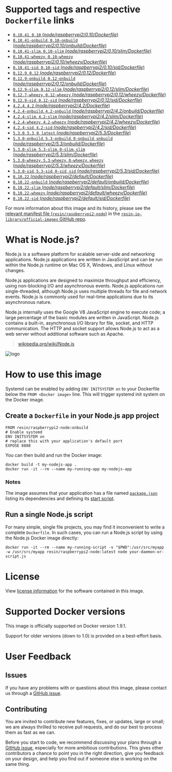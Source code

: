 # Supported tags and respective `Dockerfile` links

-	[`0.10.41`, `0.10` (*node/raspberrypi2/0.10/Dockerfile*)](https://github.com/resin-io-library/base-images/blob/c6ec6680c3d256c02e773bf29e7d907e132c542a/node/raspberrypi2/0.10/Dockerfile)
-	[`0.10.41-onbuild`, `0.10-onbuild` (*node/raspberrypi2/0.10/onbuild/Dockerfile*)](https://github.com/resin-io-library/base-images/blob/c6ec6680c3d256c02e773bf29e7d907e132c542a/node/raspberrypi2/0.10/onbuild/Dockerfile)
-	[`0.10.41-slim`, `0.10-slim` (*node/raspberrypi2/0.10/slim/Dockerfile*)](https://github.com/resin-io-library/base-images/blob/c6ec6680c3d256c02e773bf29e7d907e132c542a/node/raspberrypi2/0.10/slim/Dockerfile)
-	[`0.10.41-wheezy`, `0.10-wheezy` (*node/raspberrypi2/0.10/wheezy/Dockerfile*)](https://github.com/resin-io-library/base-images/blob/c6ec6680c3d256c02e773bf29e7d907e132c542a/node/raspberrypi2/0.10/wheezy/Dockerfile)
-	[`0.10.41-sid`, `0.10-sid` (*node/raspberrypi2/0.10/sid/Dockerfile*)](https://github.com/resin-io-library/base-images/blob/3902cc720face5df280658d12bd96d5282d80269/node/raspberrypi2/0.10/sid/Dockerfile)
-	[`0.12.9`, `0.12` (*node/raspberrypi2/0.12/Dockerfile*)](https://github.com/resin-io-library/base-images/blob/22e06093d343189f1d7c0b1c6904528638a99640/node/raspberrypi2/0.12/Dockerfile)
-	[`0.12.9-onbuild`, `0.12-onbuild` (*node/raspberrypi2/0.12/onbuild/Dockerfile*)](https://github.com/resin-io-library/base-images/blob/c6ec6680c3d256c02e773bf29e7d907e132c542a/node/raspberrypi2/0.12/onbuild/Dockerfile)
-	[`0.12.9-slim`, `0.12-slim` (*node/raspberrypi2/0.12/slim/Dockerfile*)](https://github.com/resin-io-library/base-images/blob/c6ec6680c3d256c02e773bf29e7d907e132c542a/node/raspberrypi2/0.12/slim/Dockerfile)
-	[`0.12.7-wheezy`, `0.12-wheezy` (*node/raspberrypi2/0.12/wheezy/Dockerfile*)](https://github.com/resin-io-library/base-images/blob/22e06093d343189f1d7c0b1c6904528638a99640/node/raspberrypi2/0.12/wheezy/Dockerfile)
-	[`0.12.9-sid`, `0.12-sid` (*node/raspberrypi2/0.12/sid/Dockerfile*)](https://github.com/resin-io-library/base-images/blob/3902cc720face5df280658d12bd96d5282d80269/node/raspberrypi2/0.12/sid/Dockerfile)
-	[`4.2.4`, `4.2` (*node/raspberrypi2/4.2/Dockerfile*)](https://github.com/resin-io-library/base-images/blob/c6ec6680c3d256c02e773bf29e7d907e132c542a/node/raspberrypi2/4.2/Dockerfile)
-	[`4.2.4-onbuild`, `4.2-onbuild` (*node/raspberrypi2/4.2/onbuild/Dockerfile*)](https://github.com/resin-io-library/base-images/blob/c6ec6680c3d256c02e773bf29e7d907e132c542a/node/raspberrypi2/4.2/onbuild/Dockerfile)
-	[`4.2.4-slim`, `4.2-slim` (*node/raspberrypi2/4.2/slim/Dockerfile*)](https://github.com/resin-io-library/base-images/blob/c6ec6680c3d256c02e773bf29e7d907e132c542a/node/raspberrypi2/4.2/slim/Dockerfile)
-	[`4.2.4-wheezy`, `4.2-wheezy` (*node/raspberrypi2/4.2/wheezy/Dockerfile*)](https://github.com/resin-io-library/base-images/blob/c6ec6680c3d256c02e773bf29e7d907e132c542a/node/raspberrypi2/4.2/wheezy/Dockerfile)
-	[`4.2.4-sid`, `4.2-sid` (*node/raspberrypi2/4.2/sid/Dockerfile*)](https://github.com/resin-io-library/base-images/blob//node/raspberrypi2/4.2/sid/Dockerfile)
-	[`5.3.0`, `5.3`, `0`, `latest` (*node/raspberrypi2/5.3/Dockerfile*)](https://github.com/resin-io-library/base-images/blob/c6ec6680c3d256c02e773bf29e7d907e132c542a/node/raspberrypi2/5.3/Dockerfile)
-	[`5.3.0-onbuild`, `5.3-onbuild`, `0-onbuild`, `onbuild` (*node/raspberrypi2/5.3/onbuild/Dockerfile*)](https://github.com/resin-io-library/base-images/blob/c6ec6680c3d256c02e773bf29e7d907e132c542a/node/raspberrypi2/5.3/onbuild/Dockerfile)
-	[`5.3.0-slim`, `5.3-slim`, `0-slim`, `slim` (*node/raspberrypi2/5.3/slim/Dockerfile*)](https://github.com/resin-io-library/base-images/blob/c6ec6680c3d256c02e773bf29e7d907e132c542a/node/raspberrypi2/5.3/slim/Dockerfile)
-	[`5.3.0-wheezy`, `5.3-wheezy`, `0-wheezy`, `wheezy` (*node/raspberrypi2/5.3/wheezy/Dockerfile*)](https://github.com/resin-io-library/base-images/blob/c6ec6680c3d256c02e773bf29e7d907e132c542a/node/raspberrypi2/5.3/wheezy/Dockerfile)
-	[`5.3.0-sid`, `5.3-sid`, `0-sid`, `sid` (*node/raspberrypi2/5.3/sid/Dockerfile*)](https://github.com/resin-io-library/base-images/blob//node/raspberrypi2/5.3/sid/Dockerfile)
-	[`0.10.22` (*node/raspberrypi2/default/Dockerfile*)](https://github.com/resin-io-library/base-images/blob/c6ec6680c3d256c02e773bf29e7d907e132c542a/node/raspberrypi2/default/Dockerfile)
-	[`0.10.22-onbuild` (*node/raspberrypi2/default/onbuild/Dockerfile*)](https://github.com/resin-io-library/base-images/blob/2fa97540911026369eaf9bd1574a8e7b59e99091/node/raspberrypi2/default/onbuild/Dockerfile)
-	[`0.10.22-slim` (*node/raspberrypi2/default/slim/Dockerfile*)](https://github.com/resin-io-library/base-images/blob/c6ec6680c3d256c02e773bf29e7d907e132c542a/node/raspberrypi2/default/slim/Dockerfile)
-	[`0.10.22-wheezy` (*node/raspberrypi2/default/wheezy/Dockerfile*)](https://github.com/resin-io-library/base-images/blob/c6ec6680c3d256c02e773bf29e7d907e132c542a/node/raspberrypi2/default/wheezy/Dockerfile)
-	[`0.10.22-sid` (*node/raspberrypi2/default/sid/Dockerfile*)](https://github.com/resin-io-library/base-images/blob//node/raspberrypi2/default/sid/Dockerfile)

For more information about this image and its history, please see the [relevant manifest file (`resin/raspberrypi2-node`)](https://github.com/resin-io-library/official-images/blob/master/library/raspberrypi2-node) in the [`resin-io-library/official-images` GitHub repo](https://github.com/resin-io-library/official-images).

# What is Node.js?

Node.js is a software platform for scalable server-side and networking applications. Node.js applications are written in JavaScript and can be run within the Node.js runtime on Mac OS X, Windows, and Linux without changes.

Node.js applications are designed to maximize throughput and efficiency, using non-blocking I/O and asynchronous events. Node.js applications run single-threaded, although Node.js uses multiple threads for file and network events. Node.js is commonly used for real-time applications due to its asynchronous nature.

Node.js internally uses the Google V8 JavaScript engine to execute code; a large percentage of the basic modules are written in JavaScript. Node.js contains a built-in, asynchronous I/O library for file, socket, and HTTP communication. The HTTP and socket support allows Node.js to act as a web server without additional software such as Apache.

> [wikipedia.org/wiki/Node.js](https://en.wikipedia.org/wiki/Node.js)

![logo](https://raw.githubusercontent.com/resin-io-library/docs/master/raspberrypi2-node/logo.png)

# How to use this image

Systemd can be enabled by adding `ENV INITSYSTEM on` to your Dockerfile below the `FROM <Docker image>` line. This will trigger systemd init system on the Docker image.

## Create a `Dockerfile` in your Node.js app project

	FROM resin/raspberrypi2-node:onbuild
	# Enable systemd
	ENV INITSYSTEM on
	# replace this with your application's default port
	EXPOSE 8888

You can then build and run the Docker image:

	docker build -t my-nodejs-app .
	docker run -it --rm --name my-running-app my-nodejs-app

### Notes

The image assumes that your application has a file named [`package.json`](https://docs.npmjs.com/files/package.json) listing its dependencies and defining its [start script](https://docs.npmjs.com/misc/scripts#default-values).

## Run a single Node.js script

For many simple, single file projects, you may find it inconvenient to write a complete `Dockerfile`. In such cases, you can run a Node.js script by using the Node.js Docker image directly:

	docker run -it --rm --name my-running-script -v "$PWD":/usr/src/myapp -w /usr/src/myapp resin/raspberrypi2-node:latest node your-daemon-or-script.js

# License

View [license information](https://github.com/joyent/node/blob/master/LICENSE) for the software contained in this image.

# Supported Docker versions

This image is officially supported on Docker version 1.9.1.

Support for older versions (down to 1.0) is provided on a best-effort basis.

# User Feedback

## Issues

If you have any problems with or questions about this image, please contact us through a [GitHub issue](https://github.com/resin-io-library/base-images/issues).

## Contributing

You are invited to contribute new features, fixes, or updates, large or small; we are always thrilled to receive pull requests, and do our best to process them as fast as we can.

Before you start to code, we recommend discussing your plans through a [GitHub issue](https://github.com/resin-io-library/base-images/issues), especially for more ambitious contributions. This gives other contributors a chance to point you in the right direction, give you feedback on your design, and help you find out if someone else is working on the same thing.
